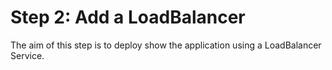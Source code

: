 # Step 2: Add a LoadBalancer

The aim of this step is to deploy show the application using a LoadBalancer Service.
